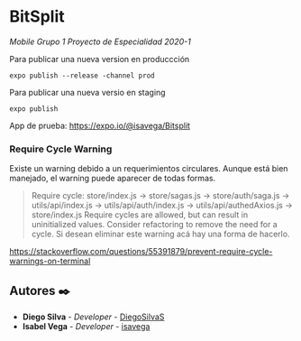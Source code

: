 # BitSplit

_Mobile Grupo 1 Proyecto de Especialidad 2020-1_

Para publicar una nueva version en produccción
```
expo publish --release -channel prod
```
Para publicar una nueva versio en staging
```
expo publish
```
App de prueba: https://expo.io/@isavega/Bitsplit

### Require Cycle Warning

Existe un warning debido a un requerimientos circulares. Aunque está bien manejado, el warning puede aparecer de todas formas.

>Require cycle: store/index.js -> store/sagas.js -> store/auth/saga.js -> utils/api/index.js -> utils/api/auth/index.js -> utils/api/authedAxios.js -> store/index.js
Require cycles are allowed, but can result in uninitialized values. Consider refactoring to remove the need for a cycle.
Si desean eliminar este warning acá hay una forma de hacerlo. 

https://stackoverflow.com/questions/55391879/prevent-require-cycle-warnings-on-terminal 

## Autores ✒️

* **Diego Silva** - *Developer* - [DiegoSilvaS](https://github.com/DiegoSilvaS)
* **Isabel Vega** - *Developer* - [isavega](https://github.com/isavega)
